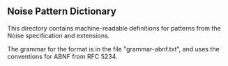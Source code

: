 
Noise Pattern Dictionary
------------------------

This directory contains machine-readable definitions for patterns from the
Noise specification and extensions.

The grammar for the format is in the file "grammar-abnf.txt", and uses the
conventions for ABNF from RFC 5234.
